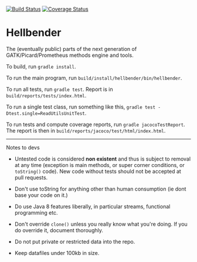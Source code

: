 [![Build Status](https://magnum.travis-ci.com/broadinstitute/hellbender.svg?token=WFzCX7pDpMhnHx5RX8kq&branch=master)](https://magnum.travis-ci.com/broadinstitute/hellbender)
[![Coverage Status](https://coveralls.io/repos/broadinstitute/hellbender/badge.png?branch=master)](https://coveralls.io/r/broadinstitute/hellbender?branch=master)

Hellbender
================

The (eventually public) parts of the next generation of GATK/Picard/Prometheus methods engine and tools.


To build, run `gradle install`.

To run the main program, run `build/install/hellbender/bin/hellbender`.

To run all tests, run `gradle test`. Report is in `build/reports/tests/index.html`.

To run a single test class, run something like this, `gradle test -Dtest.single=ReadUtilsUnitTest`.

To run tests and compute coverage reports, run `gradle jacocoTestReport`. The report is then in `build/reports/jacoco/test/html/index.html`.

----------------
Notes to devs

* Untested code is considered **non existent** and thus is subject to removal at any time (exception is main methods, or super corner conditions, or `toString()` code). New code without tests should not be accepted at pull requests. 

* Don't use toString for anything other than human consumption (ie dont base your code on it.)

* Do use Java 8 features liberally, in particular streams, functional programming etc.

* Don't override `clone()` unless you really know what you're doing. If you do override it, document thoroughly.

* Do not put private or restricted data into the repo.

* Keep datafiles under 100kb in size.

